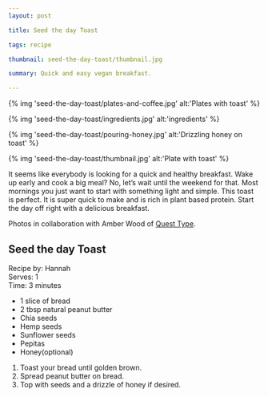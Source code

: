 ```yaml
---
layout: post

title: Seed the day Toast

tags: recipe

thumbnail: seed-the-day-toast/thumbnail.jpg

summary: Quick and easy vegan breakfast.

---
```

{% img 'seed-the-day-toast/plates-and-coffee.jpg' alt:'Plates with toast' %}

{% img 'seed-the-day-toast/ingredients.jpg' alt:'ingredients' %}

{% img 'seed-the-day-toast/pouring-honey.jpg' alt:'Drizzling honey on toast' %}

{% img 'seed-the-day-toast/thumbnail.jpg' alt:'Plate with toast' %}


It seems like everybody is looking for a quick and healthy breakfast. Wake up early and cook a big meal? No, let’s wait until the weekend for that. Most mornings you just want to start with something light and simple. This toast is perfect. It is super quick to make and is rich in plant based protein. Start the day off right with a delicious breakfast.


Photos in collaboration with Amber Wood of [Quest Type](https://questtype.com/).

## Seed the day Toast
Recipe by: Hannah<br>
Serves: 1<br>
Time: 3 minutes<br>

* 1 slice of bread
* 2 tbsp natural peanut butter
* Chia seeds
* Hemp seeds
* Sunflower seeds
* Pepitas
* Honey(optional)

1. Toast your bread until golden brown.
2. Spread peanut butter on bread.
3. Top with seeds and a drizzle of honey if desired.
